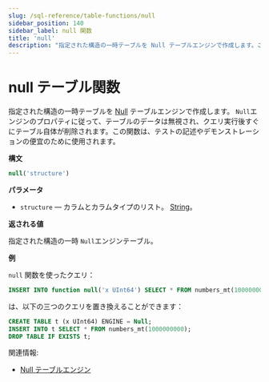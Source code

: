 ```yaml
---
slug: /sql-reference/table-functions/null
sidebar_position: 140
sidebar_label: null 関数
title: 'null'
description: "指定された構造の一時テーブルを Null テーブルエンジンで作成します。この関数は、テストの記述やデモンストレーションの便宜のために使用されます。"
---
```



# null テーブル関数

指定された構造の一時テーブルを [Null](../../engines/table-engines/special/null.md) テーブルエンジンで作成します。 `Null`エンジンのプロパティに従って、テーブルのデータは無視され、クエリ実行後すぐにテーブル自体が削除されます。この関数は、テストの記述やデモンストレーションの便宜のために使用されます。

**構文**

``` sql
null('structure')
```

**パラメータ**

- `structure` — カラムとカラムタイプのリスト。 [String](../../sql-reference/data-types/string.md)。

**返される値**

指定された構造の一時 `Null`エンジンテーブル。

**例**

`null` 関数を使ったクエリ：

``` sql
INSERT INTO function null('x UInt64') SELECT * FROM numbers_mt(1000000000);
```
は、以下の三つのクエリを置き換えることができます：

```sql
CREATE TABLE t (x UInt64) ENGINE = Null;
INSERT INTO t SELECT * FROM numbers_mt(1000000000);
DROP TABLE IF EXISTS t;
```

関連情報:

- [Null テーブルエンジン](../../engines/table-engines/special/null.md)
